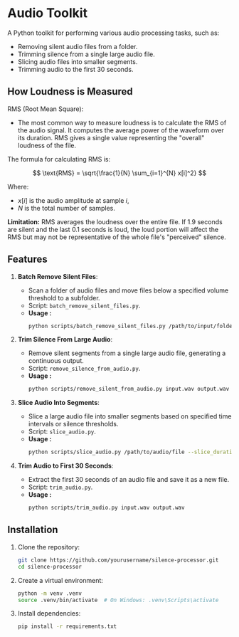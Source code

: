 # Audio Toolkit

A Python toolkit for performing various audio processing tasks, such as:

- Removing silent audio files from a folder.
- Trimming silence from a single large audio file.
- Slicing audio files into smaller segments.
- Trimming audio to the first 30 seconds.

## How Loudness is Measured

RMS (Root Mean Square):

- The most common way to measure loudness is to calculate the RMS of the audio signal. It computes the average power of the waveform over its duration. RMS gives a single value representing the "overall" loudness of the file.

The formula for calculating RMS is:

$$
\text{RMS} = \sqrt{\frac{1}{N} \sum_{i=1}^{N} x[i]^2}
$$

Where:

- $x[i]$ is the audio amplitude at sample $i$,
- $N$ is the total number of samples.

**Limitation:** RMS averages the loudness over the entire file. If 1.9 seconds are silent and the last 0.1 seconds is loud, the loud portion will affect the RMS but may not be representative of the whole file's "perceived" silence.

## Features

1. **Batch Remove Silent Files**:

   - Scan a folder of audio files and move files below a specified volume threshold to a subfolder.
   - Script: `batch_remove_silent_files.py`.
   - **Usage :**
     ```bash
     python scripts/batch_remove_silent_files.py /path/to/input/folder --threshold 0.02
     ```

2. **Trim Silence From Large Audio**:

   - Remove silent segments from a single large audio file, generating a continuous output.
   - Script: `remove_silence_from_audio.py`.
   - **Usage :**
     ```bash
     python scripts/remove_silent_from_audio.py input.wav output.wav --silence_thresh -40 --min_silence_len 300 --padding 200
     ```

3. **Slice Audio Into Segments**:

   - Slice a large audio file into smaller segments based on specified time intervals or silence thresholds.
   - Script: `slice_audio.py`.
   - **Usage :**
     ```bash
     python scripts/slice_audio.py /path/to/audio/file --slice_duration_ms 2000 --fade_duration_ms 50
     ```

4. **Trim Audio to First 30 Seconds**:
   - Extract the first 30 seconds of an audio file and save it as a new file.
   - Script: `trim_audio.py`.
   - **Usage :**
     ```bash
     python scripts/trim_audio.py input.wav output.wav
     ```

## Installation

1. Clone the repository:

   ```bash
   git clone https://github.com/yourusername/silence-processor.git
   cd silence-processor
   ```

2. Create a virtual environment:

   ```bash
   python -m venv .venv
   source .venv/bin/activate  # On Windows: .venv\Scripts\activate
   ```

3. Install dependencies:
   ```bash
   pip install -r requirements.txt
   ```
